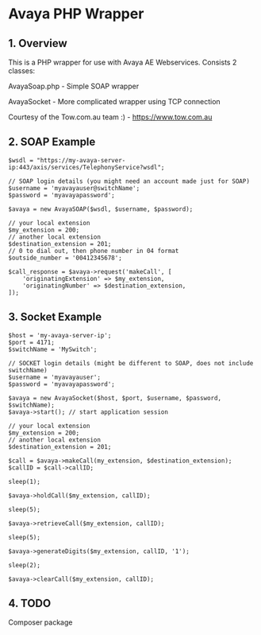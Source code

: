 # Avaya PHP Wrapper

## 1. Overview

This is a PHP wrapper for use with Avaya AE Webservices. Consists 2 classes:

AvayaSoap.php - Simple SOAP wrapper

AvayaSocket - More complicated wrapper using TCP connection

Courtesy of the Tow.com.au team :) - https://www.tow.com.au

## 2. SOAP Example

```
$wsdl = "https://my-avaya-server-ip:443/axis/services/TelephonyService?wsdl";

// SOAP login details (you might need an account made just for SOAP)
$username = 'myavayauser@switchName';
$password = 'myavayapassword';

$avaya = new AvayaSOAP($wsdl, $username, $password);

// your local extension
$my_extension = 200;
// another local extension
$destination_extension = 201;
// 0 to dial out, then phone number in 04 format
$outside_number = '00412345678';

$call_response = $avaya->request('makeCall', [
	'originatingExtension' => $my_extension,
	'originatingNumber' => $destination_extension,
]);
```

## 3. Socket Example

```
$host = 'my-avaya-server-ip';
$port = 4171;
$switchName = 'MySwitch';

// SOCKET login details (might be different to SOAP, does not include switchName)
$username = 'myavayauser';
$password = 'myavayapassword';

$avaya = new AvayaSocket($host, $port, $username, $password, $switchName);
$avaya->start(); // start application session

// your local extension
$my_extension = 200;
// another local extension
$destination_extension = 201;

$call = $avaya->makeCall(my_extension, $destination_extension);
$callID = $call->callID;

sleep(1);

$avaya->holdCall($my_extension, callID);

sleep(5);

$avaya->retrieveCall($my_extension, callID);

sleep(5);

$avaya->generateDigits($my_extension, callID, '1');

sleep(2);

$avaya->clearCall($my_extension, callID);

```

## 4. TODO

Composer package
